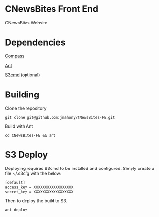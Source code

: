 CNewsBites Front End
====

CNewsBites Website

# Dependencies
[Compass](http://compass-style.org/)

[Ant](http://ant.apache.org/)

[S3cmd](http://s3tools.org/download) (optional)

# Building
Clone the repository
```
git clone git@github.com:jmahony/CNewsBites-FE.git
```

Build with Ant
```
cd CNewsBites-FE && ant
```

# S3 Deploy
Deploying requires S3cmd to be installed and configured. Simply create a file ~/.s3cfg with the below:
```xml
[default]
access_key = XXXXXXXXXXXXXXXXXX
secret_key = XXXXXXXXXXXXXXXXXX
```

Then to deploy the build to S3. 
```
ant deploy
```
